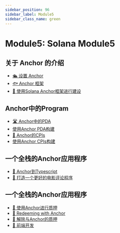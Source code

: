 ```yaml
---
sidebar_position: 96
sidebar_label: Module5
sidebar_class_name: green
---
```


# Module5: Solana Module5

## 关于 Anchor 的介绍

- [🛳 设置 Anchor](./introduction-to-anchor/setting-up-anchor/README.md)
- [🐟 Anchor 框架](./introduction-to-anchor/the-anchor-framework/README.md)
- [🧱 使用Solana Anchor框架进行建设](./introduction-to-anchor/build-with-solana-frameworks/README.md)

## Anchor中的Program

- [🛣 Anchor中的PDA](./program-in-anchor/pdas-in-anchor/README.md)
- [使用Anchor PDA构建](./program-in-anchor/build-with-anchor-pdas/README.md)
- [🔀 Anchor的CPIs](./program-in-anchor/cpis-in-anchor/README.md)
- [使用Anchor CPIs构建](./program-in-anchor/build-with-anchor-cpis/README.md)


## 一个全栈的Anchor应用程序

- [🐹 Anchor到Typescript](./anchor-on-the-front-end/anchor-into-typescript/README.md)
- [🎥 打造一个更好的电影评论程序](./anchor-on-the-front-end/build-a-better-movie-review-program/README.md)


## 一个全栈的Anchor应用程序

- [🥩 使用Anchor进行质押](./a-full-stack-anchor-app/staking-with-anchor/README.md)
- [💸 Redeeming with Anchor](./a-full-stack-anchor-app/redeeming-with-anchor/README.md)
- [🍖 解除与Anchor的质押
](./a-full-stack-anchor-app/unstaking-with-anchor/README.md)
- [🏬 前端开发](./a-full-stack-anchor-app/build-the-front-end/README.md)
